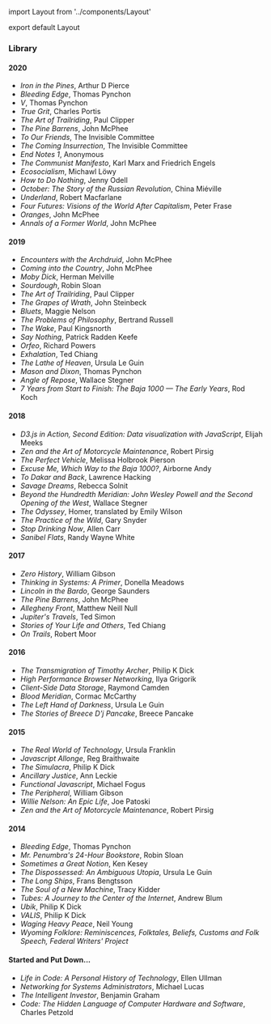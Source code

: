 import Layout from '../components/Layout'

export default Layout

### Library

#### 2020

- _Iron in the Pines_, Arthur D Pierce
- _Bleeding Edge_, Thomas Pynchon
- _V_, Thomas Pynchon
- _True Grit_, Charles Portis
- _The Art of Trailriding_, Paul Clipper
- _The Pine Barrens_, John McPhee
- _To Our Friends_, The Invisible Committee
- _The Coming Insurrection_, The Invisible Committee
- _End Notes 1_, Anonymous
- _The Communist Manifesto_, Karl Marx and Friedrich Engels
- _Ecosocialism_, Michawl Löwy
- _How to Do Nothing_, Jenny Odell
- _October: The Story of the Russian Revolution_, China Miéville
- _Underland_, Robert Macfarlane
- _Four Futures: Visions of the World After Capitalism_, Peter Frase
- _Oranges_, John McPhee
- _Annals of a Former World_, John McPhee

#### 2019

- _Encounters with the Archdruid_, John McPhee
- _Coming into the Country_, John McPhee
- _Moby Dick_, Herman Melville
- _Sourdough_, Robin Sloan
- _The Art of Trailriding_, Paul Clipper
- _The Grapes of Wrath_, John Steinbeck
- _Bluets_, Maggie Nelson
- _The Problems of Philosophy_, Bertrand Russell
- _The Wake_, Paul Kingsnorth
- _Say Nothing_, Patrick Radden Keefe
- _Orfeo_, Richard Powers
- _Exhalation_, Ted Chiang
- _The Lathe of Heaven_, Ursula Le Guin
- _Mason and Dixon_, Thomas Pynchon
- _Angle of Repose_, Wallace Stegner
- _7 Years from Start to Finish: The Baja 1000 &mdash; The Early Years_, Rod Koch

#### 2018

- _D3.js in Action, Second Edition: Data visualization with JavaScript_, Elijah Meeks
- _Zen and the Art of Motorcycle Maintenance_, Robert Pirsig
- _The Perfect Vehicle_, Melissa Holbrook Pierson
- _Excuse Me, Which Way to the Baja 1000?_, Airborne Andy
- _To Dakar and Back_, Lawrence Hacking
- _Savage Dreams_, Rebecca Solnit
- _Beyond the Hundredth Meridian: John Wesley Powell and the Second Opening of the West_, Wallace Stegner
- _The Odyssey_, Homer, translated by Emily Wilson
- _The Practice of the Wild_, Gary Snyder
- _Stop Drinking Now_, Allen Carr
- _Sanibel Flats_, Randy Wayne White

#### 2017

- _Zero History_, William Gibson
- _Thinking in Systems: A Primer_, Donella Meadows
- _Lincoln in the Bardo_, George Saunders
- _The Pine Barrens_, John McPhee
- _Allegheny Front_, Matthew Neill Null
- _Jupiter's Travels_, Ted Simon
- _Stories of Your Life and Others_, Ted Chiang
- _On Trails_, Robert Moor

#### 2016

- _The Transmigration of Timothy Archer_, Philip K Dick
- _High Performance Browser Networking_, Ilya Grigorik
- _Client-Side Data Storage_, Raymond Camden
- _Blood Meridian_, Cormac McCarthy
- _The Left Hand of Darkness_, Ursula Le Guin
- _The Stories of Breece D'j Pancake_, Breece Pancake

#### 2015

- _The Real World of Technology_, Ursula Franklin
- _Javascript Allonge_, Reg Braithwaite
- _The Simulacra_, Philip K Dick
- _Ancillary Justice_, Ann Leckie
- _Functional Javascript_, Michael Fogus
- _The Peripheral_, William Gibson
- _Willie Nelson: An Epic Life_, Joe Patoski
- _Zen and the Art of Motorcycle Maintenance_, Robert Pirsig

#### 2014

- _Bleeding Edge_, Thomas Pynchon
- _Mr. Penumbra's 24-Hour Bookstore_, Robin Sloan
- _Sometimes a Great Notion_, Ken Kesey
- _The Dispossessed: An Ambiguous Utopia_, Ursula Le Guin
- _The Long Ships_, Frans Bengtsson
- _The Soul of a New Machine_, Tracy Kidder
- _Tubes: A Journey to the Center of the Internet_, Andrew Blum
- _Ubik_, Philip K Dick
- _VALIS_, Philip K Dick
- _Waging Heavy Peace_, Neil Young
- _Wyoming Folklore: Reminiscences, Folktales, Beliefs, Customs and Folk Speech, Federal Writers' Project_

#### Started and Put Down...

- _Life in Code: A Personal History of Technology_, Ellen Ullman
- _Networking for Systems Administrators_, Michael Lucas
- _The Intelligent Investor_, Benjamin Graham
- _Code: The Hidden Language of Computer Hardware and Software_, Charles Petzold

<!--
TODO should this stay?

#### The Thing About Motorcycles

- ["About Motorcycles"][0], Frederick Seidel
- ["International Journal of Motorcycle Studies"][2]
- ["Precious Dangers"][3] and _The Perfect Vehicle_, Melissa Holbrook Pierson
- ["Song of the Sausage Creature"][1], Hunter S Thompson
- _Zen and the Art of Motorcycle Maintainance_, Robert M Pirsig

[0]: https://harpers.org/archive/2009/11/about-motorcycles/?single=1
[1]: http://www.latexnet.org/~csmith/sausage.html
[2]: http://motorcyclestudies.org
[3]: https://harpers.org/archive/1995/05/precious-dangers/
-->
